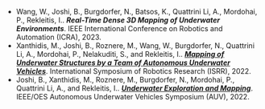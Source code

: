 * Wang, W., Joshi, B., Burgdorfer, N., Batsos, K., Quattrini Li, A., Mordohai, P., Rekleitis, I.. <i><b>Real-Time Dense 3D Mapping of Underwater Environments</b></i>. IEEE International Conference on Robotics and Automation (ICRA), 2023.
* Xanthidis, M., Joshi, B., Roznere, M., Wang, W., Burgdorfer, N., Quattrini Li, A., Mordohai, P., Nelakuditi, S., and Rekleitis, I.. [<b><i>Mapping of Underwater Structures by a Team of Autonomous Underwater Vehicles</i></b>](../assets/papers/xanthidis_2022_towards.pdf). International Symposium of Robotics Research (ISRR), 2022.
* Joshi, B., Xanthidis, M., Roznere, M., Burgdorfer, N., Mordohai, P., Quattrini Li, A., and Rekleitis, I.. [<b><i>Underwater Exploration and Mapping</i></b>](../assets/papers/joshi_2022_underwater.pdf). IEEE/OES Autonomous Underwater Vehicles Symposium (AUV), 2022.